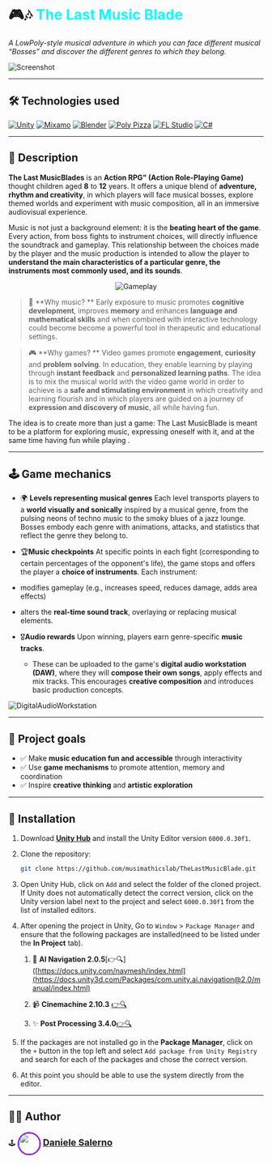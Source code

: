 # 🎮🎶 **<span style="color:cyan">The Last Music Blade**  
*A LowPoly-style musical adventure in which you can face different musical “Bosses” and discover the different genres to which they belong.*

![Screenshot](READMEimg/mainmenu.gif)

---

## 🛠️ Technologies used

[![Unity](https://img.shields.io/badge/Unity-6000.0.30f1-000000?style=for-the-badge&logo=unity&logoColor=white)](https://unity.com/)
[![Mixamo](https://img.shields.io/badge/Mixamo-Animation%20Tool-F46E00?style=for-the-badge)](https://www.mixamo.com/)
[![Blender](https://img.shields.io/badge/Blender-4.3-F5792A?style=for-the-badge&logo=blender&logoColor=orange)](https://www.blender.org/download/releases/4-3/)
[![Poly Pizza](https://img.shields.io/badge/Poly%20Pizza-3D%20Assets-00BFFF?style=for-the-badge)](https://poly.pizza/)
[![FL Studio](https://img.shields.io/badge/FL%20Studio-Music%20Production-FF8000?style=for-the-badge&logo=flstudio&logoColor=white)](https://www.image-line.com/)
[![C#](https://img.shields.io/badge/C%23-Documentation-239120?style=for-the-badge&logo=c-sharp&logoColor=white)](https://learn.microsoft.com/en-us/dotnet/csharp/)

---
## 📖 Description

**The Last MusicBlades** is an **Action RPG" (Action Role-Playing Game)** thought children aged **8** to **12** years. It offers a unique blend of **adventure, rhythm and creativity**, in which players will face musical bosses, explore themed worlds and experiment with music composition, all in an immersive audiovisual experience.

Music is not just a background element: it is the **beating heart of the game**. Every action, from boss fights to instrument choices, will directly influence the soundtrack and gameplay. This relationship between the choices made by the player and the music production is intended to allow the player to **understand the main characteristics of a particular genre, the instruments most commonly used, and its sounds**.


<div align="center">
  <img src="READMEimg/gameplay.gif" alt="Gameplay">
</div>

> 🎵 **Why music? ** 
Early exposure to music promotes **cognitive development**, improves **memory** and enhances **language and mathematical skills** and when combined with interactive technology could become become a powerful tool in therapeutic and educational settings.

> 🎮 **Why games? ** 
Video games promote **engagement**, **curiosity** and **problem solving**. In education, they enable learning by playing through **instant feedback** and **personalized learning paths**. The idea is to mix the musical world with the video game world in order to achieve is a **safe and stimulating environment** in which creativity and learning flourish and in which players are guided on a journey of **expression and discovery of music**, all while having fun.

The idea is to create more than just a game: The Last MusicBlade is meant to be a platform for exploring music, expressing oneself with it, and at the same time having fun while playing .

---
## 🕹️ Game mechanics

- 🌍 **Levels representing musical genres** 
 Each level transports players to a **world visually and sonically** inspired by a musical genre, from the pulsing neons of techno music to the smoky blues of a jazz lounge. Bosses embody each genre with animations, attacks, and statistics that reflect the genre they belong to.

- 🏆**Music checkpoints** 
 At specific points in each fight (corresponding to certain percentages of the opponent's life), the game stops and offers the player a **choice of instruments**. Each instrument:
 - modifies gameplay (e.g., increases speed, reduces damage, adds area effects)
 - alters the **real-time sound track**, overlaying or replacing musical elements.

- 🎖️**Audio rewards** 
 Upon winning, players earn genre-specific **music tracks**.
  - These can be uploaded to the game's **digital audio workstation (DAW)**, where they will **compose their own songs**, apply effects and mix tracks.
 This encourages **creative composition** and introduces basic production concepts.

![DigitalAudioWorkstation](READMEimg/DAW.png)

---
## 🎯 Project goals

- ✅ Make **music education fun and accessible** through interactivity
- ✅ Use **game mechanisms** to promote attention, memory and coordination
- ✅ Inspire **creative thinking** and **artistic exploration** 
---

## 🚀 Installation

1. Download [**Unity Hub**](https://unity.com/download) and install the Unity Editor version `6000.0.30f1`.

2. Clone the repository:

   ```bash
   git clone https://github.com/musimathicslab/TheLastMusicBlade.git
3. Open Unity Hub, click on `Add` and select the folder of the cloned project.  
   If Unity does not automatically detect the correct version, click on the Unity version label next to the project and select `6000.0.30f1` from the list of installed editors.

4. After opening the project in Unity, Go to `Window` > `Package Manager` and ensure that the following packages are installed(need to be listed under the **In Project** tab).
   1. 🤖 **AI Navigation 2.0.5**[👉🔍]([https://docs.unity.com/navmesh/index.html](https://docs.unity3d.com/Packages/com.unity.ai.navigation@2.0/manual/index.html)
   2. 📹 **Cinemachine 2.10.3** [👉🔍](https://docs.unity3d.com/Packages/com.unity.cinemachine@2.10/manual/index.html)  

   3. ✨ **Post Processing 3.4.0**[👉🔍](https://docs.unity3d.com/Manual/PostProcessingOverview.html)

5. If the packages are not installed go in the **Package Manager**, click on the `+` button in the top left and select `Add package from Unity Registry` and search for each of the packages and chose the correct version.
6. At this point you should be able to use the system directly from the editor.
---
## 👨‍💻 Author

🕹️ <img src="https://avatars.githubusercontent.com/u/72736111?v=4" width="40" style="vertical-align: middle; margin-left: 0px; border-radius: 50%; border: 3px solid #8A2BE2;"/> <span style="font-size: 18px; font-weight: bold;">[**Daniele Salerno**](https://github.com/DanieleSalerno)</span> 





